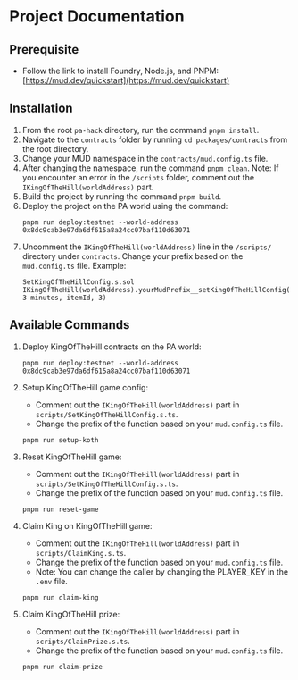 # Project Documentation

## Prerequisite

- Follow the link to install Foundry, Node.js, and PNPM: [https://mud.dev/quickstart](https://mud.dev/quickstart)

## Installation

1. From the root `pa-hack` directory, run the command `pnpm install`.
2. Navigate to the `contracts` folder by running `cd packages/contracts` from the root directory.
3. Change your MUD namespace in the `contracts/mud.config.ts` file.
4. After changing the namespace, run the command `pnpm clean`. Note: If you encounter an error in the `/scripts` folder, comment out the `IKingOfTheHill(worldAddress)` part.
5. Build the project by running the command `pnpm build`.
6. Deploy the project on the PA world using the command:
   ```
   pnpm run deploy:testnet --world-address 0x8dc9cab3e97da6df615a8a24cc07baf110d63071
   ```
7. Uncomment the `IKingOfTheHill(worldAddress)` line in the `/scripts/` directory under `contracts`. Change your prefix based on the `mud.config.ts` file. Example:
   ```
   SetKingOfTheHillConfig.s.sol IKingOfTheHill(worldAddress).yourMudPrefix__setKingOfTheHillConfig(smartStorageUnitId, 3 minutes, itemId, 3)
   ```

## Available Commands

1. Deploy KingOfTheHill contracts on the PA world:

   ```
   pnpm run deploy:testnet --world-address 0x8dc9cab3e97da6df615a8a24cc07baf110d63071
   ```

2. Setup KingOfTheHill game config:

   - Comment out the `IKingOfTheHill(worldAddress)` part in `scripts/SetKingOfTheHillConfig.s.ts`.
   - Change the prefix of the function based on your `mud.config.ts` file.

   ```
   pnpm run setup-koth
   ```

3. Reset KingOfTheHill game:

   - Comment out the `IKingOfTheHill(worldAddress)` part in `scripts/SetKingOfTheHillConfig.s.ts`.
   - Change the prefix of the function based on your `mud.config.ts` file.

   ```
   pnpm run reset-game
   ```

4. Claim King on KingOfTheHill game:

   - Comment out the `IKingOfTheHill(worldAddress)` part in `scripts/ClaimKing.s.ts`.
   - Change the prefix of the function based on your `mud.config.ts` file.
   - Note: You can change the caller by changing the PLAYER_KEY in the `.env` file.

   ```
   pnpm run claim-king
   ```

5. Claim KingOfTheHill prize:
   - Comment out the `IKingOfTheHill(worldAddress)` part in `scripts/ClaimPrize.s.ts`.
   - Change the prefix of the function based on your `mud.config.ts` file.
   ```
   pnpm run claim-prize
   ```
